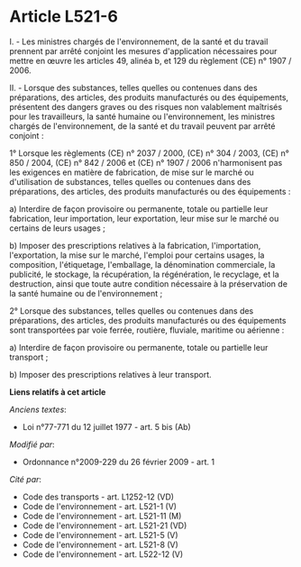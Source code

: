 # Article L521-6

I. - Les ministres chargés de l'environnement, de la santé et du travail prennent par arrêté conjoint les mesures
d'application nécessaires pour mettre en œuvre les articles 49, alinéa b, et 129 du règlement (CE) n° 1907 / 2006. 

II. - Lorsque des substances, telles quelles ou contenues dans des préparations, des articles, des produits manufacturés ou
des équipements, présentent des dangers graves ou des risques non valablement maîtrisés pour les travailleurs, la santé
humaine ou l'environnement, les ministres chargés de l'environnement, de la santé et du travail peuvent par arrêté
conjoint : 

1° Lorsque les règlements (CE) n° 2037 / 2000, (CE) n° 304 / 2003, (CE) n° 850 / 2004, (CE) n° 842 / 2006 et (CE) n° 1907 /
2006 n'harmonisent pas les exigences en matière de fabrication, de mise sur le marché ou d'utilisation de substances, telles
quelles ou contenues dans des préparations, des articles, des produits manufacturés ou des équipements : 

a) Interdire de façon provisoire ou permanente, totale ou partielle leur fabrication, leur importation, leur exportation,
leur mise sur le marché ou certains de leurs usages ; 

b) Imposer des prescriptions relatives à la fabrication, l'importation, l'exportation, la mise sur le marché, l'emploi pour
certains usages, la composition, l'étiquetage, l'emballage, la dénomination commerciale, la publicité, le stockage, la
récupération, la régénération, le recyclage, et la destruction, ainsi que toute autre condition nécessaire à la préservation
de la santé humaine ou de l'environnement ; 

2° Lorsque des substances, telles quelles ou contenues dans des préparations, des articles, des produits manufacturés ou des
équipements sont transportées par voie ferrée, routière, fluviale, maritime ou aérienne : 

a) Interdire de façon provisoire ou permanente, totale ou partielle leur transport ; 

b) Imposer des prescriptions relatives à leur transport.

**Liens relatifs à cet article**

_Anciens textes_:

  - Loi n°77-771 du 12 juillet 1977 - art. 5 bis (Ab)

_Modifié par_:

  - Ordonnance n°2009-229 du 26 février 2009 - art. 1

_Cité par_:

  - Code des transports - art. L1252-12 (VD)
  - Code de l'environnement - art. L521-1 (V)
  - Code de l'environnement - art. L521-11 (M)
  - Code de l'environnement - art. L521-21 (VD)
  - Code de l'environnement - art. L521-5 (V)
  - Code de l'environnement - art. L521-8 (V)
  - Code de l'environnement - art. L522-12 (V)

